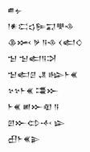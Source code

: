 <div class='block'>
<div class='line'>𒌑𒉡</div>
<div class='line'>𒁹𒀭𒀫𒌓𒌉𒍑𒋧𒈾</div>
<div class='line'>𒆠𒈲 𒃻 𒀀𒈾 𒌋𒅗𒄭</div>
<div class='line'>𒈠 𒈠𒅗𒀀𒋫</div>
<div class='line'>𒈠𒅗𒆪 𒂗 𒈗𒈨𒌍</div>
<div class='line'>𒆳𒆳𒈨𒌍 𒃮𒁍</div>
<div class='line'>𒈨𒌍 𒅖𒁍𒊏 𒀀</div>
<div class='line'>𒇻𒁍𒌌𒋾 𒇽</div>
<div class='line'>𒌷𒈨𒌍𒉌</div>
</div>